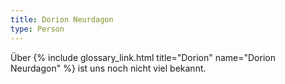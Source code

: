 ```yaml
---
title: Dorion Neurdagon
type: Person
---
```


Über {% include glossary_link.html title="Dorion" name="Dorion Neurdagon" %} ist uns noch nicht viel bekannt.

